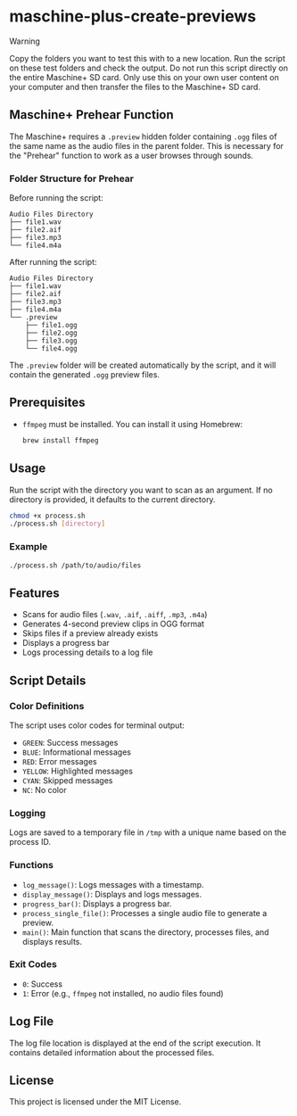 # maschine-plus-create-previews

> [!WARNING]  
> Copy the folders you want to test this with to a new location. Run the script on these test folders and check the output. Do not run this script directly on the entire Maschine+ SD card. Only use this on your own user content on your computer and then transfer the files to the Maschine+ SD card.

## Maschine+ Prehear Function

The Maschine+ requires a `.preview` hidden folder containing `.ogg` files of the same name as the audio files in the parent folder. This is necessary for the "Prehear" function to work as a user browses through sounds.

### Folder Structure for Prehear

Before running the script:

```
Audio Files Directory
├── file1.wav
├── file2.aif
├── file3.mp3
└── file4.m4a
```

After running the script:

```
Audio Files Directory
├── file1.wav
├── file2.aif
├── file3.mp3
├── file4.m4a
└── .preview
    ├── file1.ogg
    ├── file2.ogg
    ├── file3.ogg
    └── file4.ogg
```

The `.preview` folder will be created automatically by the script, and it will contain the generated `.ogg` preview files.

## Prerequisites

- `ffmpeg` must be installed. You can install it using Homebrew:
  ```sh
  brew install ffmpeg
  ```

## Usage

Run the script with the directory you want to scan as an argument. If no directory is provided, it defaults to the current directory.

```sh
chmod +x process.sh
./process.sh [directory]
```

### Example

```sh
./process.sh /path/to/audio/files
```

## Features

- Scans for audio files (`.wav`, `.aif`, `.aiff`, `.mp3`, `.m4a`)
- Generates 4-second preview clips in OGG format
- Skips files if a preview already exists
- Displays a progress bar
- Logs processing details to a log file

## Script Details

### Color Definitions

The script uses color codes for terminal output:

- `GREEN`: Success messages
- `BLUE`: Informational messages
- `RED`: Error messages
- `YELLOW`: Highlighted messages
- `CYAN`: Skipped messages
- `NC`: No color

### Logging

Logs are saved to a temporary file in `/tmp` with a unique name based on the process ID.

### Functions

- `log_message()`: Logs messages with a timestamp.
- `display_message()`: Displays and logs messages.
- `progress_bar()`: Displays a progress bar.
- `process_single_file()`: Processes a single audio file to generate a preview.
- `main()`: Main function that scans the directory, processes files, and displays results.

### Exit Codes

- `0`: Success
- `1`: Error (e.g., `ffmpeg` not installed, no audio files found)

## Log File

The log file location is displayed at the end of the script execution. It contains detailed information about the processed files.

## License

This project is licensed under the MIT License.